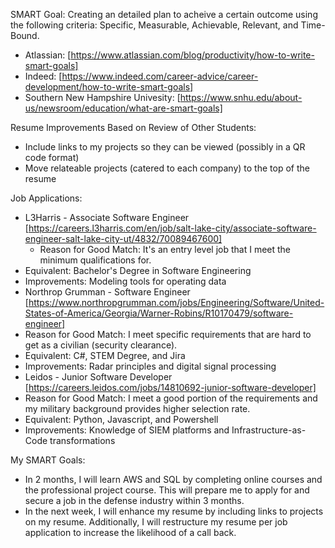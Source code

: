 SMART Goal: Creating an detailed plan to acheive a certain outcome using the following criteria: Specific, Measurable, Achievable, Relevant, and Time-Bound.
- Atlassian: [https://www.atlassian.com/blog/productivity/how-to-write-smart-goals]
- Indeed: [https://www.indeed.com/career-advice/career-development/how-to-write-smart-goals]
- Southern New Hampshire Univesity: [https://www.snhu.edu/about-us/newsroom/education/what-are-smart-goals]

Resume Improvements Based on Review of Other Students:
- Include links to my projects so they can be viewed (possibly in a QR code format)
- Move relateable projects (catered to each company) to the top of the resume

Job Applications:
- L3Harris - Associate Software Engineer [https://careers.l3harris.com/en/job/salt-lake-city/associate-software-engineer-salt-lake-city-ut/4832/70089467600]
  - Reason for Good Match: It's an entry level job that I meet the minimum qualifications for.
 - Equivalent: Bachelor's Degree in Software Engineering
 - Improvements: Modeling tools for operating data
- Northrop Grumman - Software Engineer [https://www.northropgrumman.com/jobs/Engineering/Software/United-States-of-America/Georgia/Warner-Robins/R10170479/software-engineer]
 - Reason for Good Match: I meet specific requirements that are hard to get as a civilian (security clearance).
 - Equivalent: C#, STEM Degree, and Jira
 - Improvements: Radar principles and digital signal processing
- Leidos - Junior Software Developer [https://careers.leidos.com/jobs/14810692-junior-software-developer]
 - Reason for Good Match: I meet a good portion of the requirements and my military background provides higher selection rate.
 - Equivalent: Python, Javascript, and Powershell
 - Improvements: Knowledge of SIEM platforms and Infrastructure-as-Code transformations

My SMART Goals:
- In 2 months, I will learn AWS and SQL by completing online courses and the professional project course. This will prepare me to apply for and secure a job in the defense industry within 3 months.
- In the next week, I will enhance my resume by including links to projects on my resume. Additionally, I will restructure my resume per job application to increase the likelihood of a call back.

